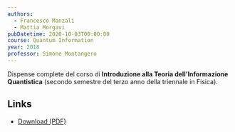 ```yaml
---
authors:
  - Francesco Manzali
  - Mattia Morgavi
pubDatetime: 2020-10-03T00:00:00
course: Quantum Information
year: 2018
professor: Simone Montangero
---
```


Dispense complete del corso di **Introduzione alla Teoria dell'Informazione Quantistica** (secondo semestre del terzo anno della triennale in Fisica).

## Links

- [Download (PDF)](/pdf/InfoQuant_2018.pdf)
